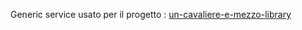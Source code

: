 Generic service usato per il progetto : [un-cavaliere-e-mezzo-library]( https://github.com/Riccardo-Perrone/un-cavaliere-e-mezzo-library)
